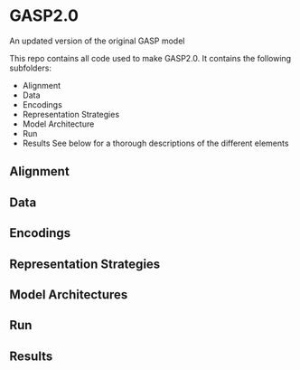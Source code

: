 # GASP2.0
An updated version of the original GASP model

This repo contains all code used to make GASP2.0. It contains the following subfolders:
- Alignment
- Data
- Encodings
- Representation Strategies
- Model Architecture
- Run
- Results
See below for a thorough descriptions of the different elements

## Alignment

## Data

## Encodings

## Representation Strategies

## Model Architectures

## Run

## Results


